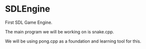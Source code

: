 # SDLEngine
First SDL Game Engine.

The main program we will be working on is snake.cpp.

We will be using pong.cpp as a foundation and learning tool for this.
